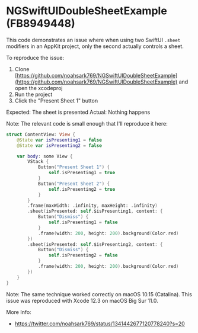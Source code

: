 # NGSwiftUIDoubleSheetExample (FB8949448)
This code demonstrates an issue where when using two SwiftUI `.sheet` modifiers in an AppKit project, only the second actually controls a sheet.

To reproduce the issue:

1. Clone [https://github.com/noahsark769/NGSwiftUIDoubleSheetExample](https://github.com/noahsark769/NGSwiftUIDoubleSheetExample) and open the xcodeproj
2. Run the project
3. Click the "Present Sheet 1" button

Expected: The sheet is presented
Actual: Nothing happens

Note: The relevant code is small enough that I'll reproduce it here:

```swift
struct ContentView: View {
    @State var isPresenting1 = false
    @State var isPresenting2 = false

    var body: some View {
        VStack {
            Button("Present Sheet 1") {
                self.isPresenting1 = true
            }
            Button("Present Sheet 2") {
                self.isPresenting2 = true
            }
        }
        .frame(maxWidth: .infinity, maxHeight: .infinity)
        .sheet(isPresented: self.$isPresenting1, content: {
            Button("Dismiss") {
                self.isPresenting1 = false
            }
            .frame(width: 200, height: 200).background(Color.red)
        })
        .sheet(isPresented: self.$isPresenting2, content: {
            Button("Dismiss") {
                self.isPresenting2 = false
            }
            .frame(width: 200, height: 200).background(Color.red)
        })
    }
}
```

Note: The same technique worked correctly on macOS 10.15 (Catalina). This issue was reproduced with Xcode 12.3 on macOS Big Sur 11.0.

More Info:
- https://twitter.com/noahsark769/status/1341442677120778240?s=20
